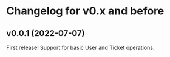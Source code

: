 # Changelog for v0.x and before

## v0.0.1 (2022-07-07)

First release!  Support for basic User and Ticket operations.
